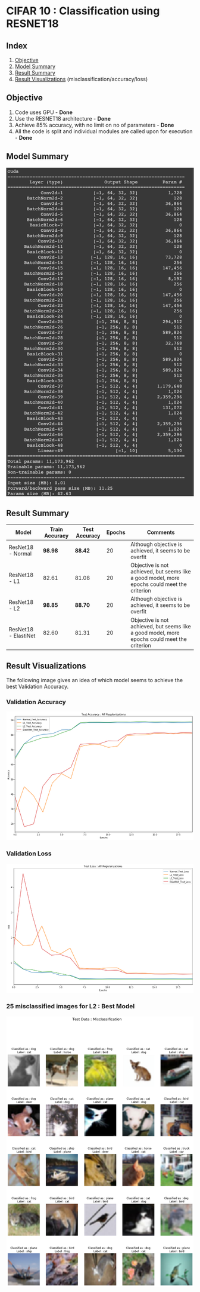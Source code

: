 
# CIFAR 10 : Classification using RESNET18

## Index  
1. [Objective](#objective)  
2. [Model Summary](#model-summary)
3. [Result Summary](#result-summary)
4. [Result Visualizations](#result-visualizations) (misclassification/accuracy/loss)

## Objective   
1. Code uses GPU - **Done**  
2. Use the RESNET18 architecture - **Done**  
3. Achieve 85% accuracy, with no limit on no of parameters - **Done**   
4. All the code is split and individual modules are called upon for execution - **Done**    

## Model Summary  

![Model Summary](./images/Model_Summary.png)

## Result Summary

| Model | Train Accuracy | Test Accuracy | Epochs | Comments |
| --- | --- | --- | --- | --- |
| ResNet18 - Normal | **98.98** | **88.42** | 20 | Although objective is achieved, it seems to be overfit |
| ResNet18 - L1 | 82.61| 81.08 | 20 | Objective is not achieved, but seems like a good model, more epochs could meet the criterion |
| ResNet18 - L2 | **98.85** | **88.70** | 20 | Although objective is achieved, it seems to be overfit |
| ResNet18 - ElastiNet | 82.60 | 81.31 | 20 | Objective is not achieved, but seems like a good model, more epochs could meet the criterion |

## Result Visualizations

The following image gives an idea of which model seems to achieve the best Validation Accuracy.

### Validation Accuracy   
![Validation Accuracy](./images/Test_Accuracy.png)

### Validation Loss  
![Validation Loss](./images/Test_Loss.png)

### 25 misclassified images for L2 : Best Model  
![L2 misclassified](./images/L2_Test_Misclassification.png)

